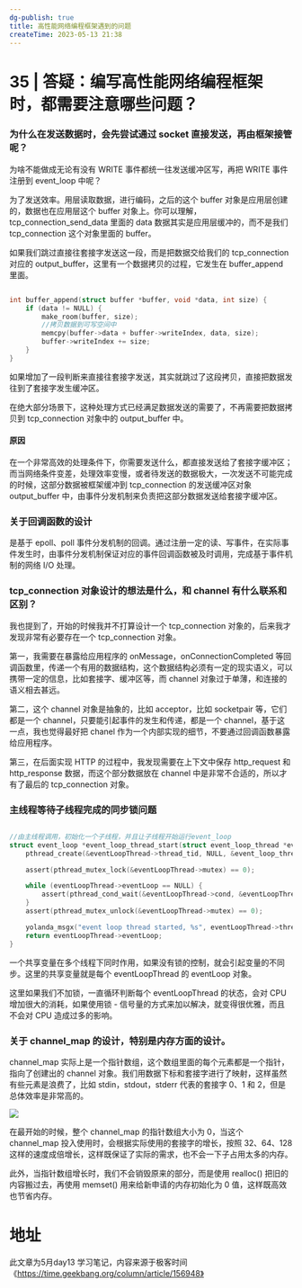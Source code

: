 ```yaml
---
dg-publish: true
title: 高性能网络编程框架遇到的问题
createTime: 2023-05-13 21:38  
---
```


# 35 | 答疑：编写高性能网络编程框架时，都需要注意哪些问题？

### 为什么在发送数据时，会先尝试通过 socket 直接发送，再由框架接管呢？

为啥不能做成无论有没有 WRITE 事件都统一往发送缓冲区写，再把 WRITE 事件注册到 event_loop 中呢？

为了发送效率。用层读取数据，进行编码，之后的这个 buffer 对象是应用层创建的，数据也在应用层这个 buffer 对象上。你可以理解，tcp_connection_send_data 里面的 data 数据其实是应用层缓冲的，而不是我们 tcp_connection 这个对象里面的 buffer。

如果我们跳过直接往套接字发送这一段，而是把数据交给我们的 tcp_connection 对应的 output_buffer，这里有一个数据拷贝的过程，它发生在 buffer_append 里面。

```c

int buffer_append(struct buffer *buffer, void *data, int size) {
    if (data != NULL) {
        make_room(buffer, size);
        //拷贝数据到可写空间中
        memcpy(buffer->data + buffer->writeIndex, data, size);
        buffer->writeIndex += size;
    }
}
```

如果增加了一段判断来直接往套接字发送，其实就跳过了这段拷贝，直接把数据发往到了套接字发生缓冲区。

在绝大部分场景下，这种处理方式已经满足数据发送的需要了，不再需要把数据拷贝到 tcp_connection 对象中的 output_buffer 中。

#### 原因

在一个非常高效的处理条件下，你需要发送什么，都直接发送给了套接字缓冲区；而当网络条件变差，处理效率变慢，或者待发送的数据极大，一次发送不可能完成的时候，这部分数据被框架缓冲到 tcp_connection 的发送缓冲区对象 output_buffer 中，由事件分发机制来负责把这部分数据发送给套接字缓冲区。

### 关于回调函数的设计

是基于 epoll、poll 事件分发机制的回调。通过注册一定的读、写事件，在实际事件发生时，由事件分发机制保证对应的事件回调函数被及时调用，完成基于事件机制的网络 I/O 处理。


### tcp_connection 对象设计的想法是什么，和 channel 有什么联系和区别？

我也提到了，开始的时候我并不打算设计一个 tcp_connection 对象的，后来我才发现非常有必要存在一个 tcp_connection 对象。

第一，我需要在暴露给应用程序的 onMessage，onConnectionCompleted 等回调函数里，传递一个有用的数据结构，这个数据结构必须有一定的现实语义，可以携带一定的信息，比如套接字、缓冲区等，而 channel 对象过于单薄，和连接的语义相去甚远。

第二，这个 channel 对象是抽象的，比如 acceptor，比如 socketpair 等，它们都是一个 channel，只要能引起事件的发生和传递，都是一个 channel，基于这一点，我也觉得最好把 chanel 作为一个内部实现的细节，不要通过回调函数暴露给应用程序。

第三，在后面实现 HTTP 的过程中，我发现需要在上下文中保存 http_request 和 http_response 数据，而这个部分数据放在 channel 中是非常不合适的，所以才有了最后的 tcp_connection 对象。

### 主线程等待子线程完成的同步锁问题

```c

//由主线程调用，初始化一个子线程，并且让子线程开始运行event_loop
struct event_loop *event_loop_thread_start(struct event_loop_thread *eventLoopThread) {
    pthread_create(&eventLoopThread->thread_tid, NULL, &event_loop_thread_run, eventLoopThread);

    assert(pthread_mutex_lock(&eventLoopThread->mutex) == 0);

    while (eventLoopThread->eventLoop == NULL) {
        assert(pthread_cond_wait(&eventLoopThread->cond, &eventLoopThread->mutex) == 0);
    }
    assert(pthread_mutex_unlock(&eventLoopThread->mutex) == 0);

    yolanda_msgx("event loop thread started, %s", eventLoopThread->thread_name);
    return eventLoopThread->eventLoop;
}
```

一个共享变量在多个线程下同时作用，如果没有锁的控制，就会引起变量的不同步。这里的共享变量就是每个 eventLoopThread 的 eventLoop 对象。

这里如果我们不加锁，一直循环判断每个 eventLoopThread 的状态，会对 CPU 增加很大的消耗，如果使用锁 - 信号量的方式来加以解决，就变得很优雅，而且不会对 CPU 造成过多的影响。

### 关于 channel_map 的设计，特别是内存方面的设计。

channel_map 实际上是一个指针数组，这个数组里面的每个元素都是一个指针，指向了创建出的 channel 对象。我们用数据下标和套接字进行了映射，这样虽然有些元素是浪费了，比如 stdin，stdout，stderr 代表的套接字 0、1 和 2，但是总体效率是非常高的。

![](https://static001.geekbang.org/resource/image/a3/fe/a32869877c3bd54f8433267e009002fe.png?wh=2333*2312)

在最开始的时候，整个 channel_map 的指针数组大小为 0，当这个 channel_map 投入使用时，会根据实际使用的套接字的增长，按照 32、64、128 这样的速度成倍增长，这样既保证了实际的需求，也不会一下子占用太多的内存。

此外，当指针数组增长时，我们不会销毁原来的部分，而是使用 realloc() 把旧的内容搬过去，再使用 memset() 用来给新申请的内存初始化为 0 值，这样既高效也节省内存。

# 地址

此文章为5月day13 学习笔记，内容来源于极客时间《https://time.geekbang.org/column/article/156948》

